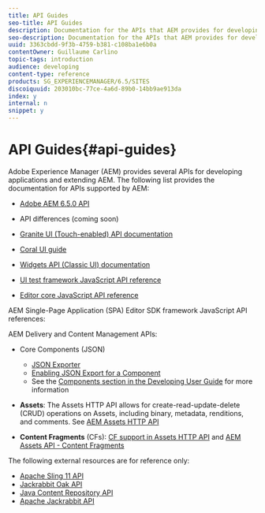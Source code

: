 ```yaml
---
title: API Guides
seo-title: API Guides
description: Documentation for the APIs that AEM provides for developing applications
seo-description: Documentation for the APIs that AEM provides for developing applications
uuid: 3363cbdd-9f3b-4759-b381-c108ba1e6b0a
contentOwner: Guillaume Carlino
topic-tags: introduction
audience: developing
content-type: reference
products: SG_EXPERIENCEMANAGER/6.5/SITES
discoiquuid: 203010bc-77ce-4a6d-89b0-14bb9ae913da
index: y
internal: n
snippet: y
---
```


# API Guides{#api-guides}

Adobe Experience Manager (AEM) provides several APIs for developing applications and extending AEM. The following list provides the documentation for APIs supported by AEM:

* [Adobe AEM 6.5.0 API](/6-5/sites/developing/using/reference-materials/javadoc/index.md)  

* API differences (coming soon)  
* [Granite UI (Touch-enabled) API documentation](/6-5/sites/developing/using/reference-materials/granite-ui/api/index.md)  

* [Coral UI guide](/6-5/sites/developing/using/reference-materials/coral-ui/coralui3/index.md)  

* [Widgets API (Classic UI) documentation](/6-5/sites/developing/using/reference-materials/widgets-api/index.md)  

* [UI test framework JavaScript API reference](/6-5/sites/developing/using/reference-materials/test-api/index.md)  

* [Editor core JavaScript API reference](/6-5/sites/developing/using/reference-materials/jsdoc/ui-touch/editor-core/index.md)

AEM Single-Page Application (SPA) Editor SDK framework JavaScript API references:

AEM Delivery and Content Management APIs:

* Core Components (JSON)

    * [JSON Exporter](/6-4/sites/developing/using/json-exporter.md)
    * [Enabling JSON Export for a Component](/6-4/sites/developing/using/json-exporter-components.md)
    * See the [Components section in the Developing User Guide](https://helpx.adobe.com/experience-manager/6-4/sites/developing/user-guide.html?topic=/experience-manager/6-4/sites/developing/morehelp/components.ug.js) for more information

* **Assets**: The Assets HTTP API allows for create-read-update-delete (CRUD) operations on Assets, including binary, metadata, renditions, and comments. See [AEM Assets HTTP API](../../../../6-5/assets/using/mac-api-assets.md)

* **Content Fragments** (CFs): [CF support in Assets HTTP API](../../../../6-5/assets/using/assets-api-content-fragments.md) and [AEM Assets API - Content Fragments](https://helpx.adobe.com/experience-manager/6-5/sites/developing/using/reference-materials/assets-api-content-fragments/index.html)

The following external resources are for reference only:

* [Apache Sling 11 API](https://sling.apache.org/apidocs/sling11/)
* [Jackrabbit Oak API](http://jackrabbit.apache.org/oak/docs/oak_api/overview.html)
* [Java Content Repository API](https://docs.adobe.com/docs/en/spec/javax.jcr/javadocs/jcr-2.0/index.html)
* [Apache Jackrabbit API](http://jackrabbit.apache.org/api)

